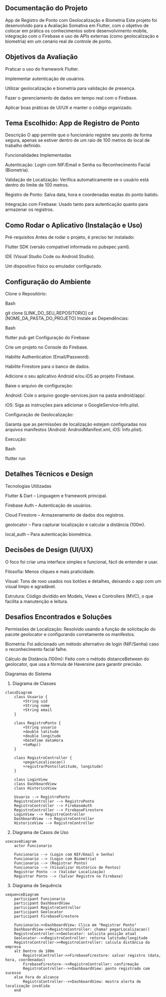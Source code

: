 ## Documentação do Projeto
App de Registro de Ponto com Geolocalização e Biometria
Este projeto foi desenvolvido para a Avaliação Somativa em Flutter, com o objetivo de colocar em prática os conhecimentos sobre desenvolvimento mobile, integração com o Firebase e uso de APIs externas (como geolocalização e biometria) em um cenário real de controle de ponto.

## Objetivos da Avaliação
Praticar o uso do framework Flutter.

Implementar autenticação de usuários.

Utilizar geolocalização e biometria para validação de presença.

Fazer o gerenciamento de dados em tempo real com o Firebase.

Aplicar boas práticas de UI/UX e manter o código organizado.

## Tema Escolhido: App de Registro de Ponto
Descrição
O app permite que o funcionário registre seu ponto de forma segura, apenas se estiver dentro de um raio de 100 metros do local de trabalho definido.

Funcionalidades Implementadas

Autenticação: Login com NIF/Email e Senha ou Reconhecimento Facial (Biometria).

Validação de Localização: Verifica automaticamente se o usuário está dentro do limite de 100 metros.

Registro de Ponto: Salva data, hora e coordenadas exatas do ponto batido.

Integração com Firebase: Usado tanto para autenticação quanto para armazenar os registros.

## Como Rodar o Aplicativo (Instalação e Uso)
Pré-requisitos
Antes de rodar o projeto, é preciso ter instalado:

Flutter SDK (versão compatível informada no pubspec.yaml).

IDE (Visual Studio Code ou Android Studio).

Um dispositivo físico ou emulador configurado.

## Configuração do Ambiente
Clone o Repositório:

Bash

git clone [LINK_DO_SEU_REPOSITORIO]
cd [NOME_DA_PASTA_DO_PROJETO]
Instale as Dependências:

Bash

flutter pub get
Configuração do Firebase:

Crie um projeto no Console do Firebase.

Habilite Authentication (Email/Password).

Habilite Firestore para o banco de dados.

Adicione o seu aplicativo Android e/ou iOS ao projeto Firebase.

Baixe o arquivo de configuração:

Android: Cole o arquivo google-services.json na pasta android/app/.

iOS: Siga as instruções para adicionar o GoogleService-Info.plist.

Configuração de Geolocalização:

Garanta que as permissões de localização estejam configuradas nos arquivos manifestos (Android: AndroidManifest.xml, iOS: Info.plist).

Execução:

Bash

flutter run

## Detalhes Técnicos e Design
Tecnologias Utilizadas

Flutter & Dart – Linguagem e framework principal.

Firebase Auth – Autenticação de usuários.

Cloud Firestore – Armazenamento de dados dos registros.

geolocator – Para capturar localização e calcular a distância (100m).

local_auth – Para autenticação biométrica.

## Decisões de Design (UI/UX)
O foco foi criar uma interface simples e funcional, fácil de entender e usar.

Filosofia: Menos cliques e mais praticidade.

Visual: Tons de roxo usados nos botões e detalhes, deixando o app com um visual limpo e agradável.

Estrutura: Código dividido em Models, Views e Controllers (MVC), o que facilita a manutenção e leitura.

## Desafios Encontrados e Soluções
Permissões de Localização: Resolvido usando a função de solicitação do pacote geolocator e configurando corretamente os manifestos.

Biometria: Foi adicionado um método alternativo de login (NIF/Senha) caso o reconhecimento facial falhe.

Cálculo de Distância (100m): Feito com o método distanceBetween do geolocator, que usa a fórmula de Haversine para garantir precisão.

Diagramas do Sistema

1. Diagrama de Classes

```mermaid
classDiagram
    class Usuario {
        +String uid
        +String nome
        +String email
    }

    class RegistroPonto {
        +String usuario
        +double latitude
        +double longitude
        +DateTime dataHora
        +toMap()
    }

    class RegistroController {
        +pegarLocalizacao()
        +registrarPonto(latitude, longitude)
    }

    class LoginView
    class DashboardView
    class HistoricoView

    Usuario --> RegistroPonto
    RegistroController --> RegistroPonto
    RegistroController --> FirebaseAuth
    RegistroController --> FirebaseFirestore
    LoginView --> RegistroController
    DashboardView --> RegistroController
    HistoricoView --> RegistroController
```

2. Diagrama de Casos de Uso


```mermaid
usecaseDiagram
    actor Funcionario

    Funcionario --> (Login com NIF/Email e Senha)
    Funcionario --> (Login com Biometria)
    Funcionario --> (Registrar Ponto)
    Funcionario --> (Visualizar Histórico de Pontos)
    Registrar Ponto --> (Validar Localização)
    Registrar Ponto --> (Salvar Registro no Firebase)
```

3. Diagrama de Sequência

```mermaid
sequenceDiagram
    participant Funcionario
    participant DashboardView
    participant RegistroController
    participant Geolocator
    participant FirebaseFirestore

    Funcionario->>DashboardView: Clica em "Registrar Ponto"
    DashboardView->>RegistroController: chamar pegarLocalizacao()
    RegistroController->>Geolocator: solicita posição atual
    Geolocator-->>RegistroController: retorna latitude/longitude
    RegistroController->>RegistroController: calcula distância da empresa
    alt Dentro de 100m
        RegistroController->>FirebaseFirestore: salvar registro (data, hora, coordenadas)
        FirebaseFirestore-->>RegistroController: confirmação
        RegistroController-->>DashboardView: ponto registrado com sucesso
    else Fora do alcance
        RegistroController-->>DashboardView: mostra alerta de localização inválida
    end
```